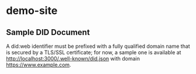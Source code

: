 # demo-site

## Sample DID Document

A did:web identifier must be prefixed with a fully qualified domain name that is secured by a TLS/SSL certificate; for now, a sample one is available at [http://localhost:3000/.well-known/did.json](http://localhost:3000/.well-known/did.json) with domain https://www.example.com.
